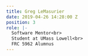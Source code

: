 ```yaml
---
title: Greg LeMasurier
date: 2019-04-26 14:28:00 Z
position: 3
role: |-
  Software Mentor<br>
  Student at UMass Lowell<br>
  FRC 5962 Alumnus
---
```


